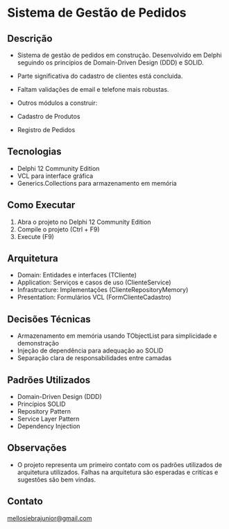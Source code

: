 # Sistema de Gestão de Pedidos

## Descrição
- Sistema de gestão de pedidos em construção. Desenvolvido em Delphi seguindo os princípios de Domain-Driven Design (DDD) e SOLID.
- Parte significativa do cadastro de clientes está concluida.
- Faltam validações de email e telefone mais robustas. 

- Outros módulos a construir:
- Cadastro de Produtos
- Registro de Pedidos

## Tecnologias
- Delphi 12 Community Edition
- VCL para interface gráfica
- Generics.Collections para armazenamento em memória

## Como Executar
1. Abra o projeto no Delphi 12 Community Edition
2. Compile o projeto (Ctrl + F9)
3. Execute (F9)

## Arquitetura
- Domain: Entidades e interfaces (TCliente)
- Application: Serviços e casos de uso (ClienteService)
- Infrastructure: Implementações (ClienteRepositoryMemory)
- Presentation: Formulários VCL (FormClienteCadastro)

## Decisões Técnicas
- Armazenamento em memória usando TObjectList<T> para simplicidade e demonstração
- Injeção de dependência para adequação ao SOLID
- Separação clara de responsabilidades entre camadas

## Padrões Utilizados
- Domain-Driven Design (DDD)
- Princípios SOLID
- Repository Pattern
- Service Layer Pattern
- Dependency Injection

## Observações
- O projeto representa um primeiro contato com os padrões utilizados de arquitetura utilizados. Falhas na arquitetura são esperadas e critícas e sugestões são bem vindas. 

## Contato 
  mellosiebrajunior@gmail.com
